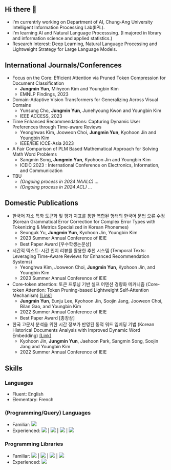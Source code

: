 ## Hi there 👋

- I'm currentrly working on Department of AI, Chung-Ang University Intelligent Information Processing Lab(IIPL).
- I'm learning AI and Natural Language Processsing.
  (I majored in library and information science and applied statistics.)
- Research Interest: Deep Learning, Natural Language Processing and Lightweight Strategy for Large Language Models.

## International Journals/Conferences
- Focus on the Core: Efficient Attention via Pruned Token Compression for Document Classification
  - **Jungmin Yun**, Mihyeon Kim and Youngbin Kim
  - EMNLP Findings, 2023
- Domain-Adaptive Vision Transformers for Generalizing Across Visual Domains
  - Yunsung Cho, **Jungmin Yun**, Junehyoung Kwon and Youngbin Kim
  - IEEE ACCESS, 2023
- Time Enhanced Recommendations: Capturing Dynamic User Preferences through Time-aware Reviews
  - Yeonghwas Kim, Jooweon Choi, **Jungmin Yun**, Kyohoon Jin and Youngbin Kim
  - IEEE/IEIE ICCE-Asia 2023
- A Fair Comparison of PLM Based Mathematical Approach for Solving Math Word Problems
  - Sangmin Song, **Jungmin Yun**, Kyohoon Jin and Youngbin Kim
  - ICEIC 2023 : International Conference on Electronics, Information, and Communication
- TBU
  - *(Ongoing process in 2024 NAALC) ...*
  - *(Ongoing process in 2024 ACL) ...*  


## Domestic Publications
- 한국어 자소 특화 토큰화 및 평가 지표를 통한 복합된 형태의 한국어 문법 오류 수정 (Korean Grammatical Error Correction for Complex Error Types with Tokenizing & Metrics Specialized in Korean Phonemes)
  - Seunguk Yu, **Jungmin Yun**, Kyohoon Jin, Youngbin Kim
  - 2023 Summer Annual Conference of IEIE
  - Best Paper Award [우수학생논문상] 
- 시간적 텍스트: 시간 인지 리뷰를 활용한 추천 시스템 (Temporal Texts: Leveraging Time-Aware Reviews for Enhanced Recommendation Systems)
  - Yeonghwa Kim, Jooweon Choi, **Jungmin Yun**, Kyohoon Jin, and Youngbin Kim
  - 2023 Summer Annual Conference of IEIE
- Core-token attention: 토큰 프루닝 기반 셀프 어텐션 경량화 메커니즘 (Core-token Attention: Token Pruning-based Lightweight Self-Attention Mechanism) [[Link]](https://www.dbpia.co.kr/journal/articleDetail?nodeId=NODE11133107) 
  - **Jungmin Yun**, Eunju Lee, Kyohoon Jin, Soojin Jang, Jooweon Choi, Bilan Gao, and Youngbin Kim
  - 2022 Summer Annual Conference of IEIE
  - Best Paper Award [총장상]  
- 한국 고문서 분석을 위한 시간 정보가 반영된 동적 워드 임베딩 기법 (Korean Historical Documents Analysis with Improved Dynamic Word Embedding)  [[Link]](https://www.dbpia.co.kr/journal/articleDetail?nodeId=NODE11133104)
  - Kyohoon Jin, **Jungmin Yun**, Jaehoon Park, Sangmin Song, Soojin Jang and Youngbin Kim
  - 2022 Summer Annual Conference of IEIE  


## Skills

### Languages
- Fluent: English
- Elementary: French

### (Programming/Query) Languages
- Familiar: <img src="https://img.shields.io/badge/Python-3776AB?style=flat&logo=python&logoColor=white"/>
- Experienced:  <img src="https://img.shields.io/badge/R-276DC3?style=flat&logo=r&logoColor=white"/>  | <img src="https://img.shields.io/badge/MATLAB-FF6A00?/style=flat&logoColor=white"/> | <img src="https://img.shields.io/badge/MySQL-4479A1?style=flat&logo=mysql&logoColor=white"/> |  <img src="https://img.shields.io/badge/Cypher-0094F5?/style=flat&logoColor=white"/>

### Programming Libraries
- Familiar: <img src="https://img.shields.io/badge/Pytorch-EE4C2C?style=flat&logo=pytorch&logoColor=white"/> | <img src="https://img.shields.io/badge/Pandas-150458?style=flat&logo=pandas&logoColor=white"/> | <img src="https://img.shields.io/badge/NumPy-013243?style=flat&logo=numpy&logoColor=white"/> | <img src="https://img.shields.io/badge/HuggingFace-FECC00?/style=flat&logoColor=white"/>
- Experienced: <img src="https://img.shields.io/badge/Flask-000000?style=flat&logo=flask&logoColor=white"/>
  
<!--
**Jungmin-YUN-0/Jungmin-YUN-0** is a ✨ _special_ ✨ repository because its `README.md` (this file) appears on your GitHub profile.

Here are some ideas to get you started:

- 

- 🌱 I’m currently learning ...
- 👯 I’m looking to collaborate on ...
- 🤔 I’m looking for help with ...
- 💬 Ask me about ...
- 📫 How to reach me: ...
- 😄 Pronouns: ...
- ⚡ Fun fact: ...
-->

